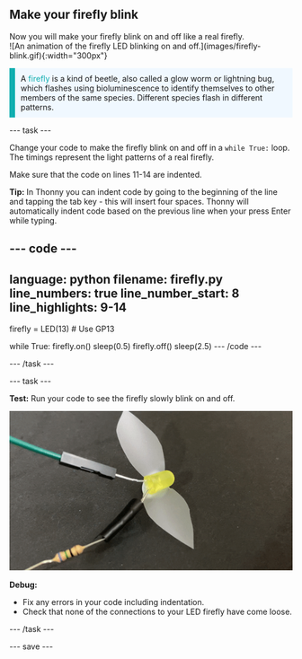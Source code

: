 ## Make your firefly blink

<div style="display: flex; flex-wrap: wrap">
<div style="flex-basis: 200px; flex-grow: 1; margin-right: 15px;">
Now you will make your firefly blink on and off like a real firefly. 
</div>
<div>
![An animation of the firefly LED blinking on and off.](images/firefly-blink.gif){:width="300px"}
</div>
</div>

<p style='border-left: solid; border-width:10px; border-color: #0faeb0; background-color: aliceblue; padding: 10px;'>
A <span style="color: #0faeb0">firefly</span> is a kind of beetle, also called a glow worm or lightning bug, which flashes using bioluminescence to identify themselves to other members of the same species. Different species flash in different patterns. 
</p>

--- task ---

Change your code to make the firefly blink on and off in a `while True:` loop. The timings represent the light patterns of a real firefly. 

Make sure that the code on lines 11-14 are indented. 

**Tip:** In Thonny you can indent code by going to the beginning of the line and tapping the tab key - this will insert four spaces. Thonny will automatically indent code based on the previous line when your press Enter while typing.

--- code ---
---
language: python
filename: firefly.py
line_numbers: true
line_number_start: 8
line_highlights: 9-14
---
firefly = LED(13) # Use GP13

while True:
    firefly.on()
    sleep(0.5)
    firefly.off()
    sleep(2.5)
--- /code ---

--- /task ---

--- task ---

**Test:** Run your code to see the firefly slowly blink on and off. 

![An animation of the firefly LED blinking on and off.](images/firefly-blink.gif)

**Debug:**

+ Fix any errors in your code including indentation. 
+ Check that none of the connections to your LED firefly have come loose. 

--- /task ---

--- save ---